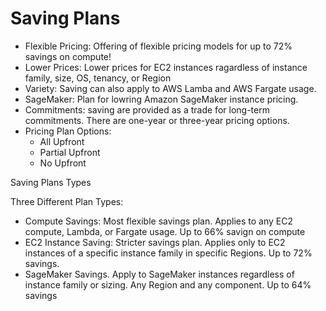 # Saving Plans

* Flexible Pricing: Offering of flexible pricing models for up to 72% savings on compute!
* Lower Prices: Lower prices for EC2 instances ragardless of instance family, size, OS, tenancy, or Region
* Variety: Saving can also apply to AWS Lamba and AWS Fargate usage.
* SageMaker: Plan for lowring Amazon SageMaker instance pricing.
* Commitments: saving are provided as a trade for long-term commitments. There are one-year or three-year pricing options.
* Pricing Plan Options:
  * All Upfront
  * Partial Upfront
  * No Upfront

Saving Plans Types

Three Different Plan Types:

* Compute Savings: Most flexible savings plan. Applies to any EC2 compute, Lambda, or Fargate usage. Up to 66% savign on compute
* EC2 Instance Saving: Stricter savings plan. Applies only to EC2 instances of a specific instance family in specific Regions. Up to 72% savings.
* SageMaker Savings. Apply to SageMaker instances regardless of instance family or sizing. Any Region and any component. Up to 64% savings
